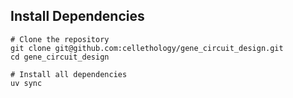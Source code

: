 ## Install Dependencies
```
# Clone the repository
git clone git@github.com:cellethology/gene_circuit_design.git
cd gene_circuit_design

# Install all dependencies
uv sync
```
